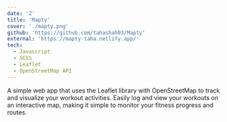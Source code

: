 ```yaml
---
date: '2'
title: 'Mapty'
cover: './mapty.png'
github: 'https://github.com/tahashah03/Mapty'
external: 'https://mapty-taha.netlify.app/'
tech:
  - Javascript
  - SCSS
  - Leaflet
  - OpenStreetMap API
---
```



A simple web app that uses the Leaflet library with OpenStreetMap to track and visualize your workout activities. Easily log and view your workouts on an interactive map, making it simple to monitor your fitness progress and routes.
